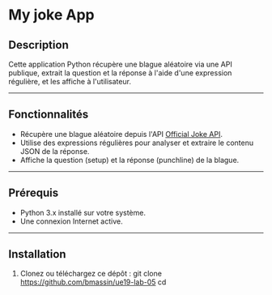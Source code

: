 # My joke App

## Description
Cette application Python récupère une blague aléatoire via une API publique, extrait la question et la réponse à l'aide d'une expression régulière, et les affiche à l'utilisateur.

---

## Fonctionnalités
- Récupère une blague aléatoire depuis l'API [Official Joke API](https://official-joke-api.appspot.com).
- Utilise des expressions régulières pour analyser et extraire le contenu JSON de la réponse.
- Affiche la question (setup) et la réponse (punchline) de la blague.

---

## Prérequis
- Python 3.x installé sur votre système.
- Une connexion Internet active.

---

## Installation

1. Clonez ou téléchargez ce dépôt :
   git clone https://github.com/bmassin/ue19-lab-05
   cd <nom-du-repertoire>
